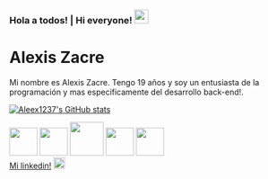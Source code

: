 ### Hola a todos! | Hi everyone! <img src="https://user-images.githubusercontent.com/84038648/131946864-caf8431f-454f-4d85-bbff-1c6ce11f52c1.gif" width="25px">

# Alexis Zacre

Mi nombre es Alexis Zacre. Tengo 19 años y soy un entusiasta de la programación y mas especificamente del desarrollo back-end!.

[![Aleex1237's GitHub stats](https://github-readme-stats.vercel.app/api?username=Aleex1237&theme=cobalt)](https://github.com/anuraghazra/github-readme-stats)

<div style:"display-flex">
<img src="https://user-images.githubusercontent.com/84038648/129976660-29a75be9-854f-4259-a81a-a09b98d02b45.png" width="50px">

<img src="https://user-images.githubusercontent.com/84038648/129976671-e330cc63-36ac-448c-b7ba-eb1b18b1d3b9.png" width="50px">

<img src="https://user-images.githubusercontent.com/84038648/129976712-013b8dbf-c66e-4331-91de-9038ab2bf730.png" width="60px">

<img src="https://user-images.githubusercontent.com/84038648/129976651-cdbb496b-fa3f-4aba-955d-b93b1776dc18.png" width="50px">

<img src="https://user-images.githubusercontent.com/84038648/129976666-51c11b55-0ff4-4ca5-9c29-a8ab3143bd4c.png" width="50px">
</div>

<div style:"display-flex">
<a href="https://www.linkedin.com/in/alexis-zacre-660a3a20b/">Mi linkedin!</a> <img src="https://user-images.githubusercontent.com/84038648/131944199-720c4432-f271-41d2-82cc-3a71b603ac82.png" width="20px">
</div>
